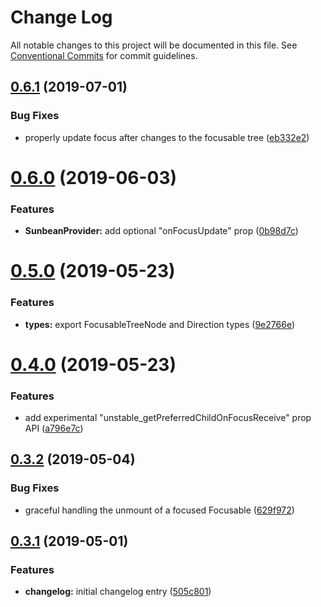# Change Log

All notable changes to this project will be documented in this file.
See [Conventional Commits](https://conventionalcommits.org) for commit guidelines.

## [0.6.1](https://github.com/vovaguguiev/react-sunbeam/compare/v0.6.0...v0.6.1) (2019-07-01)

### Bug Fixes

-   properly update focus after changes to the focusable tree ([eb332e2](https://github.com/vovaguguiev/react-sunbeam/commit/eb332e2))

# [0.6.0](https://github.com/vovaguguiev/react-sunbeam/compare/v0.5.0...v0.6.0) (2019-06-03)

### Features

-   **SunbeanProvider:** add optional "onFocusUpdate" prop ([0b98d7c](https://github.com/vovaguguiev/react-sunbeam/commit/0b98d7c))

# [0.5.0](https://github.com/vovaguguiev/react-sunbeam/compare/v0.4.0...v0.5.0) (2019-05-23)

### Features

-   **types:** export FocusableTreeNode and Direction types ([9e2766e](https://github.com/vovaguguiev/react-sunbeam/commit/9e2766e))

# [0.4.0](https://github.com/vovaguguiev/react-sunbeam/compare/v0.3.2...v0.4.0) (2019-05-23)

### Features

-   add experimental "unstable_getPreferredChildOnFocusReceive" prop API ([a796e7c](https://github.com/vovaguguiev/react-sunbeam/commit/a796e7c))

## [0.3.2](https://github.com/vovaguguiev/react-sunbeam/compare/v0.3.1...v0.3.2) (2019-05-04)

### Bug Fixes

-   graceful handling the unmount of a focused Focusable ([629f972](https://github.com/vovaguguiev/react-sunbeam/commit/629f972))

## [0.3.1](https://github.com/vovaguguiev/react-sunbeam/compare/v0.3.0...v0.3.1) (2019-05-01)

### Features

-   **changelog:** initial changelog entry ([505c801](https://github.com/vovaguguiev/react-sunbeam/commit/505c801))
